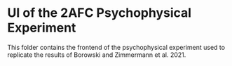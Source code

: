 # UI of the 2AFC Psychophysical Experiment
This folder contains the frontend of the psychophysical experiment used to replicate the results of Borowski and Zimmermann et al. 2021.
